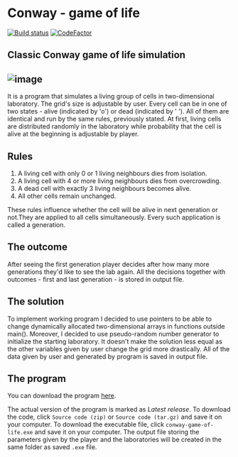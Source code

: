 # Conway - game of life

[![Build status](https://ci.appveyor.com/api/projects/status/54toka2m07mqg3uk/branch/master?svg=true)](https://ci.appveyor.com/project/amrukwa/conway-game-of-life/branch/master)
[![CodeFactor](https://www.codefactor.io/repository/github/amrukwa/conway-game-of-life/badge)](https://www.codefactor.io/repository/github/amrukwa/conway-game-of-life)
## Classic Conway game of life simulation


![image](https://user-images.githubusercontent.com/57860857/71854230-d18ff680-30dd-11ea-97b0-416e14a23848.png)
----

It is a program that simulates a living group of cells in two-dimensional laboratory. The grid's size is adjustable by user. 
Every cell can be in one of two states - alive (indicated by 'o') or dead (indicated by ' '). All of them are identical and run by the same rules, previously stated.
At first, living cells are distributed randomly in the laboratory while probability that the cell is alive at the beginning is adjustable by player.

## Rules 

1. A living cell with only 0 or 1 living neighbours dies from isolation.
2. A living cell with 4 or more living neighbours dies from overcrowding.
3. A dead cell with exactly 3 living neighbours becomes alive.
4. All other cells remain unchanged.

These rules influence whether the cell will be alive in next generation or not.They are applied to all cells simultaneously. Every such application is called a generation.

## The outcome

After seeing the first generation player decides after how many more generations they'd like to see the lab again. All the decisions together with outcomes - first and last generation - is stored in output file.

## The solution

To implement working program I decided to use pointers to be able to change dynamically allocated two-dimensional arrays in functions outside main(). 
Moreover, I decided to use pseudo-random number generator to initialize the starting laboratory. It doesn't make the solution less equal as the other variables given by user change the grid more drastically.
All of the data given by user and generated by program is saved in output file.

## The program

You can download the program [here](https://github.com/amrukwa/conway-game-of-life/releases).

The actual version of the program is marked as _Latest release_.
To download the code, click `Source code (zip)` or `Source code (tar.gz)` and save it on your computer.
To download the executable file, click `conway-game-of-life.exe` and save it on your computer. The output file storing the parameters given by the player and the laboratories will be created in the same folder as saved `.exe` file.
